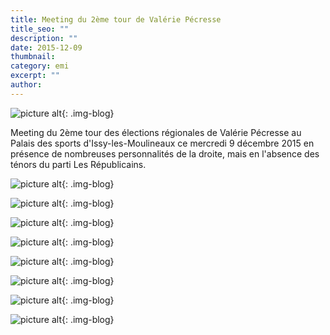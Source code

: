 ```yaml
---
title: Meeting du 2ème tour de Valérie Pécresse
title_seo: ""
description: ""
date: 2015-12-09
thumbnail:
category: emi
excerpt: ""
author:
---
```

![picture alt](/images/blog/meeting-regionales-pecresse-01.jpg "Meeting du 2ème tour des régionnales de Valérie Pécresse à Issy-les-Moulineaux"){: .img-blog}

Meeting du 2ème tour des élections régionales de Valérie Pécresse au Palais des sports d'Issy-les-Moulineaux ce mercredi 9 décembre 2015 en présence de nombreuses personnalités de la droite, mais en l'absence des ténors du parti Les Républicains.



![picture alt](/images/blog/meeting-regionales-pecresse-03.jpg "Meeting du 2ème tour des régionnales de Valérie Pécresse à Issy-les-Moulineaux"){: .img-blog}

![picture alt](/images/blog/meeting-regionales-pecresse-04.jpg "Meeting du 2ème tour des régionnales de Valérie Pécresse à Issy-les-Moulineaux"){: .img-blog}

![picture alt](/images/blog/meeting-regionales-pecresse-05.jpg "Meeting du 2ème tour des régionnales de Valérie Pécresse à Issy-les-Moulineaux"){: .img-blog}

![picture alt](/images/blog/meeting-regionales-pecresse-06.jpg "Meeting du 2ème tour des régionnales de Valérie Pécresse à Issy-les-Moulineaux"){: .img-blog}

![picture alt](/images/blog/meeting-regionales-pecresse-07.jpg "Meeting du 2ème tour des régionnales de Valérie Pécresse à Issy-les-Moulineaux"){: .img-blog}

![picture alt](/images/blog/meeting-regionales-pecresse-08.jpg "Meeting du 2ème tour des régionnales de Valérie Pécresse à Issy-les-Moulineaux"){: .img-blog}

![picture alt](/images/blog/meeting-regionales-pecresse-09.jpg "Meeting du 2ème tour des régionnales de Valérie Pécresse à Issy-les-Moulineaux"){: .img-blog}

![picture alt](/images/blog/meeting-regionales-pecresse-02.jpg "Meeting du 2ème tour des régionnales de Valérie Pécresse à Issy-les-Moulineaux"){: .img-blog}

